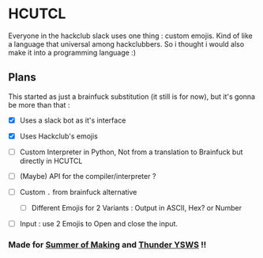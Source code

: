 # HCUTCL

Everyone in the hackclub slack uses one thing : custom emojis. Kind of like a language that universal among hackclubbers. So i thought i would also make it into a programming language :)

## Plans

This started as just a brainfuck substitution (it still is for now), but it's gonna be more than that :
- [x] Uses a slack bot as it's interface
- [x] Uses Hackclub's emojis
- [ ] Custom Interpreter in Python, Not from a translation to Brainfuck but directly in HCUTCL
- [ ] (Maybe) API for the compiler/interpreter ?
- [ ] Custom `.` from brainfuck alternative
  - [ ] Different Emojis for 2 Variants : Output in ASCII, Hex? or Number
- [ ] Input : use 2 Emojis to Open and close the input.


### Made for [Summer of Making](https://summer.hack.club/wg) and [Thunder YSWS](https://hackclub.slack.com/archives/C06V2GEV3MY) !!
